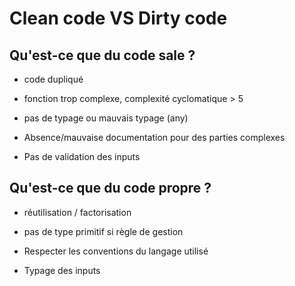 # Clean code VS Dirty code

## Qu'est-ce que du code sale ?

- code dupliqué

- fonction trop complexe, complexité cyclomatique > 5

- pas de typage ou mauvais typage (any)

- Absence/mauvaise documentation pour des parties complexes

- Pas de validation des inputs

## Qu'est-ce que du code propre ?

- réutilisation / factorisation

- pas de type primitif si règle de gestion

- Respecter les conventions du langage utilisé

- Typage des inputs
